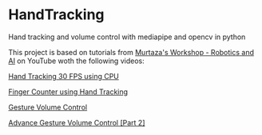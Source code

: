 # HandTracking
Hand tracking and volume control with mediapipe and opencv in python

This project is based on tutorials from [Murtaza's Workshop - Robotics and AI](https://www.youtube.com/channel/UCYUjYU5FveRAscQ8V21w81A) on YouTube
woth the following videos:

[Hand Tracking 30 FPS using CPU](https://www.youtube.com/watch?v=NZde8Xt78Iw)

[Finger Counter using Hand Tracking](https://www.youtube.com/watch?v=p5Z_GGRCI5s)

[Gesture Volume Control](https://www.youtube.com/watch?v=9iEPzbG-xLE)

[Advance Gesture Volume Control [Part 2]](https://www.youtube.com/watch?v=9ZRqc4EaPRU)

